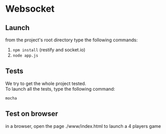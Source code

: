# Websocket

## Launch

from the project's root directory type the following commands:

1. `npm install` (restify and socket.io)
2. `node app.js`

## Tests
We try to get the whole project tested.  
To launch all the tests, type the following command:

`mocha`

## Test on browser
in a browser, open the page ./www/index.html to launch a 4 players game
